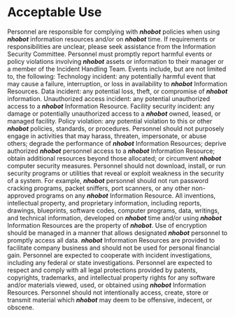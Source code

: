 # Acceptable Use

Personnel are responsible for complying with ***nhobot*** policies when using ***nhobot*** information resources and/or on ***nhobot*** time. If requirements or responsibilities are unclear, please seek assistance from the Information Security Committee.
Personnel must promptly report harmful events or policy violations involving ***nhobot*** assets or information to their manager or a member of the Incident Handling Team. Events include, but are not limited to, the following:
Technology incident: any potentially harmful event that may cause a failure, interruption, or loss in availability to ***nhobot*** Information Resources.
Data incident: any potential loss, theft, or compromise of ***nhobot*** information.
Unauthorized access incident: any potential unauthorized access to a ***nhobot*** Information Resource.
Facility security incident: any damage or potentially unauthorized access to a ***nhobot*** owned, leased, or managed facility.
Policy violation: any potential violation to this or other ***nhobot*** policies, standards, or procedures.
Personnel should not purposely engage in activities that may
harass, threaten, impersonate, or abuse others;
degrade the performance of ***nhobot*** Information Resources;
deprive authorized ***nhobot*** personnel access to a ***nhobot*** Information Resource;
obtain additional resources beyond those allocated;
or circumvent ***nhobot*** computer security measures.
Personnel should not download, install, or run security programs or utilities that reveal or exploit weakness in the security of a system. For example, ***nhobot*** personnel should not run password cracking programs, packet sniffers, port scanners, or any other non-approved programs on any ***nhobot*** Information Resource.
All inventions, intellectual property, and proprietary information, including reports, drawings, blueprints, software codes, computer programs, data, writings, and technical information, developed on ***nhobot*** time and/or using ***nhobot*** Information Resources are the property of ***nhobot***.
Use of encryption should be managed in a manner that allows designated ***nhobot*** personnel to promptly access all data.
***nhobot*** Information Resources are provided to facilitate company business and should not be used for personal financial gain.
Personnel are expected to cooperate with incident investigations, including any federal or state investigations.
Personnel are expected to respect and comply with all legal protections provided by patents, copyrights, trademarks, and intellectual property rights for any software and/or materials viewed, used, or obtained using ***nhobot*** Information Resources.
Personnel should not intentionally access, create, store or transmit material which ***nhobot*** may deem to be offensive, indecent, or obscene.
